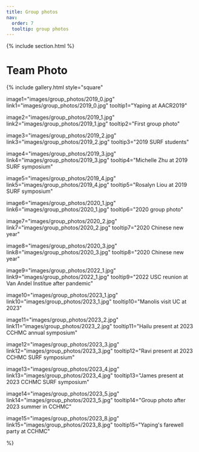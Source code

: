 ```yaml
---
title: Group photos
nav:
  order: 7
  tooltip: group photos
---
```


{% include section.html %}

# <i class="fas fa-users"></i>Team Photo

{%
  include gallery.html
  style="square"

  image1="images/group_photos/2019_0.jpg"
  link1="images/group_photos/2019_0.jpg"
  tooltip1="Yaping at AACR2019"

  image2="images/group_photos/2019_1.jpg"
  link2="images/group_photos/2019_1.jpg"
  tooltip2="First group photo"

  image3="images/group_photos/2019_2.jpg"
  link3="images/group_photos/2019_2.jpg"
  tooltip3="2019 SURF students"

  image4="images/group_photos/2019_3.jpg"
  link4="images/group_photos/2019_3.jpg"
  tooltip4="Michelle Zhu at 2019 SURF symposium"

  image5="images/group_photos/2019_4.jpg"
  link5="images/group_photos/2019_4.jpg"
  tooltip5="Rosalyn Liou at 2019 SURF symposium"

  image6="images/group_photos/2020_1.jpg"
  link6="images/group_photos/2020_1.jpg"
  tooltip6="2020 group photo"

  image7="images/group_photos/2020_2.jpg"
  link7="images/group_photos/2020_2.jpg"
  tooltip7="2020 Chinese new year"

  image8="images/group_photos/2020_3.jpg"
  link8="images/group_photos/2020_3.jpg"
  tooltip8="2020 Chinese new year"

  image9="images/group_photos/2022_1.jpg"
  link9="images/group_photos/2022_1.jpg"
  tooltip9="2022 USC reunion at Van Andel Institue after pandemic"            

  image10="images/group_photos/2023_1.jpg"
  link10="images/group_photos/2023_1.jpg"
  tooltip10="Manolis visit UC at 2023"

  image11="images/group_photos/2023_2.jpg"
  link11="images/group_photos/2023_2.jpg"
  tooltip11="Hailu present at 2023 CCHMC annual symposium"

image12="images/group_photos/2023_3.jpg"
link12="images/group_photos/2023_3.jpg"
tooltip12="Ravi present at 2023 CCHMC SURF symposium"

image13="images/group_photos/2023_4.jpg"
link13="images/group_photos/2023_4.jpg"
tooltip13="James present at 2023 CCHMC SURF symposium"

image14="images/group_photos/2023_5.jpg"
link14="images/group_photos/2023_5.jpg"
tooltip14="Group photo after 2023 summer in CCHMC"

image15="images/group_photos/2023_8.jpg"
link15="images/group_photos/2023_8.jpg"
tooltip15="Yaping's farewell party at CCHMC"


%}

